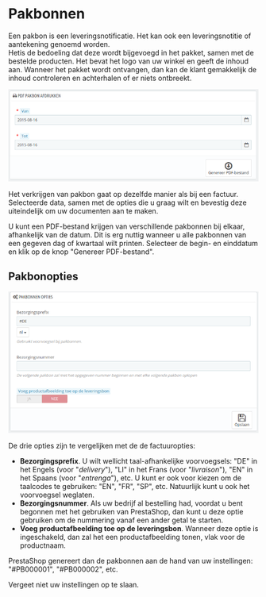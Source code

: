 # Pakbonnen

Een pakbon is een leveringsnotificatie. Het kan ook een leveringsnotitie of aantekening genoemd worden.\
Hetis de bedoeling dat deze wordt bijgevoegd in het pakket, samen met de bestelde producten. Het bevat het logo van uw winkel en geeft de inhoud aan. Wanneer het pakket wordt ontvangen, dan kan de klant gemakkelijk de inhoud controleren en achterhalen of er niets ontbreekt.

![](../../../.gitbook/assets/40534078.png)

Het verkrijgen van pakbon gaat op dezelfde manier als bij een factuur. Selecteerde data, samen met de opties die u graag wilt en bevestig deze uiteindelijk om uw documenten aan te maken.

U kunt een PDF-bestand krijgen van verschillende pakbonnen bij elkaar, afhankelijk van de datum. Dit is erg nuttig wanneer u alle pakbonnen van een gegeven dag of kwartaal wilt printen. Selecteer de begin- en einddatum en klik op de knop "Genereer PDF-bestand".

## Pakbonopties <a href="#pakbonnen-pakbonopties" id="pakbonnen-pakbonopties"></a>

![](../../../.gitbook/assets/40534079.png)

De drie opties zijn te vergelijken met de de factuuropties:

* **Bezorgingsprefix**. U wilt wellicht taal-afhankelijke voorvoegsels: "DE" in het Engels (voor "_delivery_"), "LI" in het Frans (voor "_livraison_"), "EN" in het Spaans (voor "_entrenga_"), etc. U kunt er ook voor kiezen om de taalcodes te gebruiken: "EN", "FR", "SP", etc. Natuurlijk kunt u ook het voorvoegsel weglaten.
* **Bezorgingsnummer**. Als uw bedrijf al bestelling had, voordat u bent begonnen met het gebruiken van PrestaShop, dan kunt u deze optie gebruiken om de nummering vanaf een ander getal te starten.
* **Voeg productafbeelding toe op de leveringsbon**. Wanneer deze optie is ingeschakeld, dan zal het een productafbeelding tonen, vlak voor de productnaam.

PrestaShop genereert dan de pakbonnen aan de hand van uw instellingen: "#PB000001", "#PB000002", etc.

Vergeet niet uw instellingen op te slaan.
